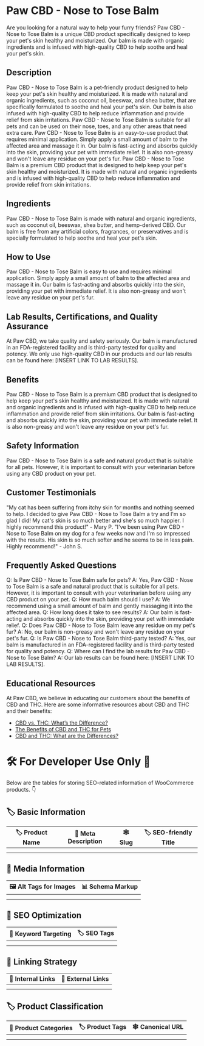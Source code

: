 # Paw CBD - Nose to Tose Balm
Are you looking for a natural way to help your furry friends? Paw CBD - Nose to Tose Balm is a unique CBD product specifically designed to keep your pet's skin healthy and moisturized. Our balm is made with organic ingredients and is infused with high-quality CBD to help soothe and heal your pet's skin.
## Description
Paw CBD - Nose to Tose Balm is a pet-friendly product designed to help keep your pet's skin healthy and moisturized. It is made with natural and organic ingredients, such as coconut oil, beeswax, and shea butter, that are specifically formulated to soothe and heal your pet's skin. Our balm is also infused with high-quality CBD to help reduce inflammation and provide relief from skin irritations. Paw CBD - Nose to Tose Balm is suitable for all pets and can be used on their nose, toes, and any other areas that need extra care.
Paw CBD - Nose to Tose Balm is an easy-to-use product that requires minimal application. Simply apply a small amount of balm to the affected area and massage it in. Our balm is fast-acting and absorbs quickly into the skin, providing your pet with immediate relief. It is also non-greasy and won't leave any residue on your pet's fur.
Paw CBD - Nose to Tose Balm is a premium CBD product that is designed to help keep your pet's skin healthy and moisturized. It is made with natural and organic ingredients and is infused with high-quality CBD to help reduce inflammation and provide relief from skin irritations. 
## Ingredients
Paw CBD - Nose to Tose Balm is made with natural and organic ingredients, such as coconut oil, beeswax, shea butter, and hemp-derived CBD. Our balm is free from any artificial colors, fragrances, or preservatives and is specially formulated to help soothe and heal your pet's skin.
## How to Use
Paw CBD - Nose to Tose Balm is easy to use and requires minimal application. Simply apply a small amount of balm to the affected area and massage it in. Our balm is fast-acting and absorbs quickly into the skin, providing your pet with immediate relief. It is also non-greasy and won't leave any residue on your pet's fur.
## Lab Results, Certifications, and Quality Assurance
At Paw CBD, we take quality and safety seriously. Our balm is manufactured in an FDA-registered facility and is third-party tested for quality and potency. We only use high-quality CBD in our products and our lab results can be found here: [INSERT LINK TO LAB RESULTS].
## Benefits
Paw CBD - Nose to Tose Balm is a premium CBD product that is designed to help keep your pet's skin healthy and moisturized. It is made with natural and organic ingredients and is infused with high-quality CBD to help reduce inflammation and provide relief from skin irritations. Our balm is fast-acting and absorbs quickly into the skin, providing your pet with immediate relief. It is also non-greasy and won't leave any residue on your pet's fur.
## Safety Information
Paw CBD - Nose to Tose Balm is a safe and natural product that is suitable for all pets. However, it is important to consult with your veterinarian before using any CBD product on your pet.
## Customer Testimonials
"My cat has been suffering from itchy skin for months and nothing seemed to help. I decided to give Paw CBD - Nose to Tose Balm a try and I'm so glad I did! My cat's skin is so much better and she's so much happier. I highly recommend this product!" - Mary P.
"I've been using Paw CBD - Nose to Tose Balm on my dog for a few weeks now and I'm so impressed with the results. His skin is so much softer and he seems to be in less pain. Highly recommend!" - John S.
## Frequently Asked Questions
Q: Is Paw CBD - Nose to Tose Balm safe for pets?
A: Yes, Paw CBD - Nose to Tose Balm is a safe and natural product that is suitable for all pets. However, it is important to consult with your veterinarian before using any CBD product on your pet.
Q: How much balm should I use?
A: We recommend using a small amount of balm and gently massaging it into the affected area.
Q: How long does it take to see results?
A: Our balm is fast-acting and absorbs quickly into the skin, providing your pet with immediate relief.
Q: Does Paw CBD - Nose to Tose Balm leave any residue on my pet's fur?
A: No, our balm is non-greasy and won't leave any residue on your pet's fur.
Q: Is Paw CBD - Nose to Tose Balm third-party tested?
A: Yes, our balm is manufactured in an FDA-registered facility and is third-party tested for quality and potency.
Q: Where can I find the lab results for Paw CBD - Nose to Tose Balm?
A: Our lab results can be found here: [INSERT LINK TO LAB RESULTS].
## Educational Resources
At Paw CBD, we believe in educating our customers about the benefits of CBD and THC. Here are some informative resources about CBD and THC and their benefits:
- [CBD vs. THC: What’s the Difference?](https://www.healthline.com/health/cbd-vs-thc)
- [The Benefits of CBD and THC for Pets](https://www.petmd.com/blogs/fullyvetted/cbd-oil-pets-what-you-need-know)
- [CBD and THC: What are the Differences?](https://www.leafly.com/news/cannabis-101/difference-between-cbd-and-thc)
# 🛠️ For Developer Use Only 🔐

Below are the tables for storing SEO-related information of WooCommerce products. 👇

## 🏷️ Basic Information 

| 🏷️ Product Name | 📝 Meta Description | 🕸️ Slug | 🏷️ SEO-friendly Title |
| -------------- | ------------------ | ------ | ---------------------- |
|                |                    |        |                        |
|                |                    |        |                        |

## 📸 Media Information

| 🖼️ Alt Tags for Images | 📊 Schema Markup |
| --------------------- | --------------- |
|                       |                 |
|                       |                 |

## 🔎 SEO Optimization

| 🎯 Keyword Targeting | 🏷️ SEO Tags |
| ------------------- | ---------- |
|                     |            |
|                     |            |

## 🔗 Linking Strategy 

| 🔗 Internal Links | 🔗 External Links |
| ---------------- | ---------------- |
|                  |                  |
|                  |                  |

## 🏷️ Product Classification 

| 📂 Product Categories | 🏷️ Product Tags | 🕸️ Canonical URL |
| ------------------ | ------------ | ------------- |
|                    |              |               |
|                    |              |               |
